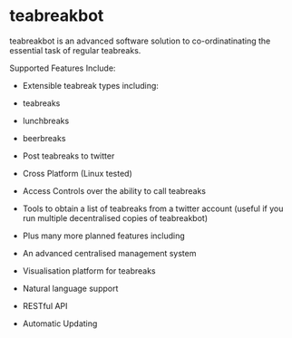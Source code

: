 # teabreakbot #

teabreakbot is an advanced software solution to co-ordinatinating the essential task of regular teabreaks.

Supported Features Include:

 * Extensible teabreak types including:
  * teabreaks
  * lunchbreaks
  * beerbreaks
 * Post teabreaks to twitter
 * Cross Platform (Linux tested)
 * Access Controls over the ability to call teabreaks
 * Tools to obtain a list of teabreaks from a twitter account (useful if you run multiple decentralised copies of teabreakbot)

 * Plus many more planned features including
  * An advanced centralised management system
  * Visualisation platform for teabreaks
  * Natural language support
  * RESTful API
  * Automatic Updating
